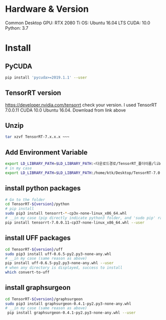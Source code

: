 # Hardware & Version
Common Desktop
GPU: RTX 2080 Ti
OS: Ubuntu 16.04 LTS
CUDA: 10.0
Python: 3.7

# Install
## PyCUDA
```bash
pip install 'pycuda>=2019.1.1' --user
```

## TensorRT version
https://developer.nvidia.com/tensorrt
check your version. I used TensorRT 7.0.0.11 CUDA 10.0 Ubuntu 16.04.
Download from link above

## Unzip
```bash
tar xzvf TensorRT-7.x.x.x ~~~ 
```

## Add Environment Variable
```bash
export LD_LIBRARY_PATH=$LD_LIBRARY_PATH:<다운로드경로/TensorRT_폴더이름/lib>
# in my case
export LD_LIBRARY_PATH=$LD_LIBRARY_PATH:/home/ktk/Desktop/TensorRT-7.0.0.11/lib
```
## install python packages
```bash
# Go to the folder
cd TensorRT-${version}/python
# pip install
sudo pip3 install tensorrt-*-cp3x-none-linux_x86_64.whl
# __in my case (pip directly indicate python3 folder, and 'sudo pip' raise error in my env)__
pip install tensorrt-7.0.0.11-cp37-none-linux_x86_64.whl --user
```

## install UFF packages
```bash
cd TensorRT-${version}/uff
sudo pip3 install uff-0.6.5-py2.py3-none-any.whl
# __in my case (same reason as above)
pip install uff-0.6.5-py2.py3-none-any.whl --user
# when any directory is displayed, success to install
which convert-to-uff 
```

## install graphsurgeon
```bash
cd TensorRT-${version}/graphsurgeon
sudo pip3 install graphsurgeon-0.4.1-py2.py3-none-any.whl
# __in my case (same reason as above)
 pip install graphsurgeon-0.4.1-py2.py3-none-any.whl --user
